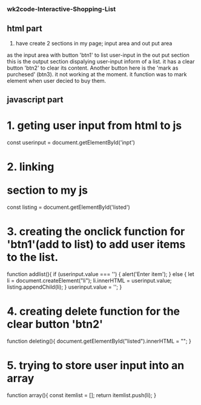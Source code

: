 ### wk2code-Interactive-Shopping-List

## html part
1. have create 2 sections in my page; input area and out put area
<div id="form"></div> as the input area with button 'btn1' to list user-input in the out put section

<div id="output"></div> this is the output section dispalying user-input inform of a list. it has a clear button 'btn2' to clear its content.
Another button here is the 'mark as purchesed' (btn3). it not working at the moment. it function was to mark element when user decied to buy them.



## javascript part
# 1. geting user input from html to js
const userinput = document.getElementById('inpt')

# 2. linking <ul></ul> section to my js
const listing = document.getElementById('listed')

# 3. creating the onclick function for 'btn1'(add to list) to add user items to the list.
function addlist(){
  if (userinput.value === '') {
    alert('Enter item');
  } 
  else {
    let li = document.createElement("li");
    li.innerHTML = userinput.value;
    listing.appendChild(li);
  }
  userinput.value = '';
}
# 4. creating delete function for the clear button 'btn2'
function deleting(){
  document.getElementById("listed").innerHTML = "";
}

# 5. trying to store user input into an array
function array(){
  const itemlist = [];
  return itemlist.push(li);
}

